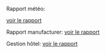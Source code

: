 Rapport météo:

[voir le rapport](https://app.powerbi.com/view?r=eyJrIjoiNzM2ZTRmNzMtMDk5Mi00YTVmLWEwMDItZTk5YjMxZDZkNTdmIiwidCI6ImY2NzVhOGQwLTYyNDgtNDk1ZS04MzM0LTA4YjYyNmE5ZmM0MCJ9)


Rapport manufacturer:
[voir le rapport](https://app.powerbi.com/view?r=eyJrIjoiZTM5OGMyZjQtYmMwYi00MGVkLWI5MjYtOWM0YzZjYzdhN2M5IiwidCI6ImY2NzVhOGQwLTYyNDgtNDk1ZS04MzM0LTA4YjYyNmE5ZmM0MCJ9)


Gestion hôtel:
[voir le rapport](https://app.powerbi.com/view?r=eyJrIjoiNjBiZDcyNGEtZWM5Zi00NjQ2LWFiZTEtM2QwMzRlNmQ1ZGZkIiwidCI6ImY2NzVhOGQwLTYyNDgtNDk1ZS04MzM0LTA4YjYyNmE5ZmM0MCJ9)
